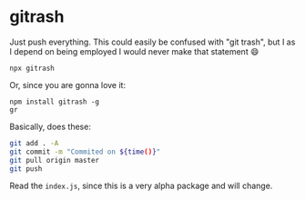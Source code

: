# gitrash

Just push everything. This could easily be confused with "git trash", but I as I depend on being employed I would never make that statement :smile:

```
npx gitrash
```

Or, since you are gonna love it:

```
npm install gitrash -g
gr
```

Basically, does these:

```bash
git add . -A
git commit -m "Commited on ${time()}"
git pull origin master
git push
```

Read the `index.js`, since this is a very alpha package and will change.
